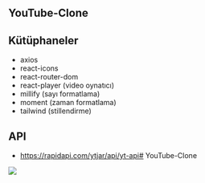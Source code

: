 ## YouTube-Clone

## Kütüphaneler 

- axios
- react-icons
- react-router-dom
- react-player (video oynatıcı)
- millify (sayı formatlama)
- moment (zaman formatlama)
- tailwind (stillendirme)
## API

- https://rapidapi.com/ytjar/api/yt-api# YouTube-Clone

<img src="youtube.gif" />